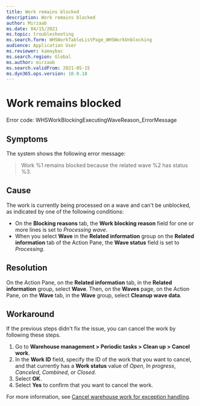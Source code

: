 ```yaml
---
title: Work remains blocked
description: Work remains blocked
author: Mirzaab
ms.date: 04/15/2021
ms.topic: troubleshooting
ms.search.form: WHSWorkTableListPage_WHSWorkUnblocking
audience: Application User
ms.reviewer: kamaybac
ms.search.region: Global
ms.author: mirzaab
ms.search.validFrom: 2021-05-15
ms.dyn365.ops.version: 10.0.18
---
```


# Work remains blocked

Error code: WHSWorkBlockingExecutingWaveReason_ErrorMessage

## Symptoms

The system shows the following error message:

> Work %1 remains blocked because the related wave %2 has status %3.

## Cause

The work is currently being processed on a wave and can't be unblocked, as indicated by one of the following conditions:

- On the **Blocking reasons** tab, the **Work blocking reason** field for one or more lines is set to *Processing wave*.
- When you select **Wave** in the **Related information** group on the **Related information** tab of the Action Pane, the **Wave status** field is set to *Processing*.

## Resolution

On the Action Pane, on the **Related information** tab, in the **Related information** group, select **Wave**. Then, on the **Waves** page, on the Action Pane, on the **Wave** tab, in the **Wave** group, select **Cleanup wave data**.

## Workaround

If the previous steps didn't fix the issue, you can cancel the work by following these steps.

1. Go to **Warehouse management \> Periodic tasks \> Clean up \> Cancel work**.
1. In the **Work ID** field, specify the ID of the work that you want to cancel, and that currently has a **Work status** value of *Open*, *In progress*, *Canceled*, *Combined*, or *Closed*.
1. Select **OK**.
1. Select **Yes** to confirm that you want to cancel the work.

For more information, see [Cancel warehouse work for exception handling](/dynamics365/supply-chain/warehousing/cancel-warehouse-work).
